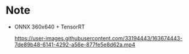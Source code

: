 # Note

- ONNX 360x640 + TensorRT

  https://user-images.githubusercontent.com/33194443/163674443-7de89b48-6141-4292-a56e-877fe5e8d62a.mp4

